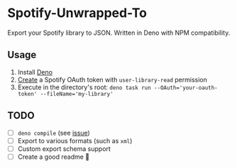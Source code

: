 # Spotify-Unwrapped-To

Export your Spotify library to JSON. Written in Deno with NPM compatibility.

## Usage
1. Install [Deno](https://deno.land/manual/getting_started/installation)
2. [Create](https://developer.spotify.com/console/get-track/) a Spotify OAuth token with `user-library-read` permission
3. Execute in the directory's root:
`deno task run --OAuth='your-oauth-token' --fileName='my-library'`

## TODO
- [ ] `deno compile` (see [issue](http://https://github.com/denoland/deno/issues/16632))
- [ ] Export to various formats (such as `xml`)
- [ ] Custom export schema support
- [ ] Create a good readme 🤪
